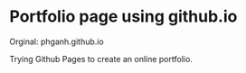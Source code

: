 # Portfolio page using github.io
Orginal: phganh.github.io

Trying Github Pages to create an online portfolio.
